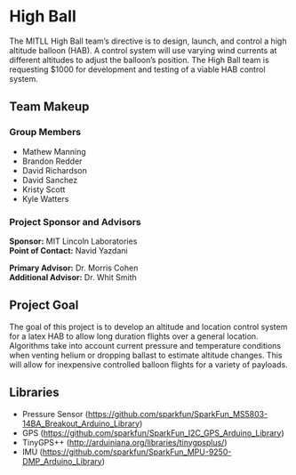 # High Ball  
The MITLL High Ball team’s directive is to design, launch, and control a high altitude balloon (HAB). A control system will use varying wind currents at different altitudes to adjust the balloon’s position. The High Ball team is requesting $1000 for development and testing of a viable HAB control system.

## Team Makeup
### Group Members  
* Mathew Manning
* Brandon Redder
* David Richardson
* David Sanchez
* Kristy Scott
* Kyle Watters

### Project Sponsor and Advisors  
**Sponsor:** MIT Lincoln Laboratories  
**Point of Contact:** Navid Yazdani  

**Primary Advisor:** Dr. Morris Cohen  
**Additional Advisor:** Dr. Whit Smith

## Project Goal
The goal of this project is to develop an altitude and location control system 
for a latex HAB to allow long duration flights over a general location. 
Algorithms take into account current pressure and temperature conditions when 
venting helium or dropping ballast to estimate altitude changes. This will
allow for inexpensive controlled balloon flights for a variety of payloads.

## Libraries
* Pressure Sensor (https://github.com/sparkfun/SparkFun_MS5803-14BA_Breakout_Arduino_Library)
* GPS (https://github.com/sparkfun/SparkFun_I2C_GPS_Arduino_Library)
* TinyGPS++ (http://arduiniana.org/libraries/tinygpsplus/)
* IMU (https://github.com/sparkfun/SparkFun_MPU-9250-DMP_Arduino_Library)
